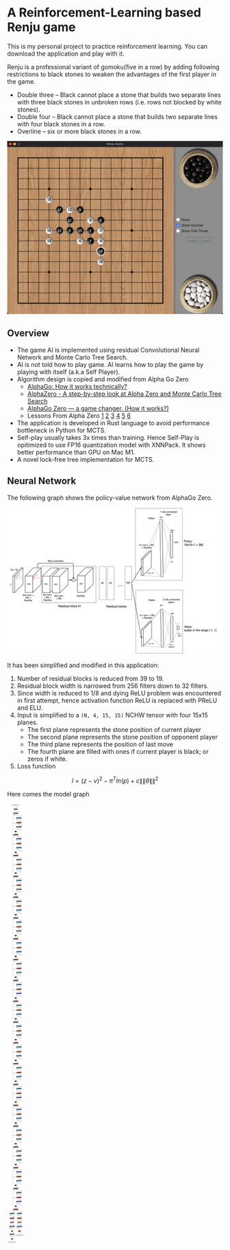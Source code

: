 # A Reinforcement-Learning based Renju game

This is my personal project to practice reinforcement learning. You can download the application and play with it.

Renju is a professional variant of gomoku(five in a row) by adding following restrictions to black stones to weaken the advantages of the first player in the game. 

* Double three – Black cannot place a stone that builds two separate lines with three black stones in unbroken rows (i.e. rows not blocked by white stones).
* Double four – Black cannot place a stone that builds two separate lines with four black stones in a row.
* Overline – six or more black stones in a row.

![User Interface](./ui.png)

## Overview

* The game AI is implemented using residual Convolutional Neural Network and Monte Carlo Tree Search. 
* AI is not told how to play game. AI learns how to play the game by playing with itself (a.k.a Self Player).
* Algorithm design is copied and modified from Alpha Go Zero 
    * [AlphaGo: How it works technically?](https://jonathan-hui.medium.com/alphago-how-it-works-technically-26ddcc085319)
    * [AlphaZero - A step-by-step look at Alpha Zero and Monte Carlo Tree Search](https://joshvarty.github.io/AlphaZero/)
    * [AlphaGo Zero — a game changer. (How it works?)](https://jonathan-hui.medium.com/alphago-zero-a-game-changer-14ef6e45eba5)
    * Lessons From Alpha Zero [1](https://medium.com/oracledevs/lessons-from-implementing-alphazero-7e36e9054191) [2](https://medium.com/oracledevs/lessons-from-alphazero-connect-four-e4a0ae82af68) [3](https://medium.com/oracledevs/lessons-from-alphazero-part-3-parameter-tweaking-4dceb78ed1e5) [4](https://medium.com/oracledevs/lessons-from-alphazero-part-4-improving-the-training-target-6efba2e71628) [5](https://medium.com/oracledevs/lessons-from-alpha-zero-part-5-performance-optimization-664b38dc509e) [6](https://medium.com/oracledevs/lessons-from-alpha-zero-part-6-hyperparameter-tuning-b1cfcbe4ca9a)
* The application is developed in Rust language to avoid performance bottleneck in Python for MCTS. 
* Self-play usually takes 3x times than training. Hence Self-Play is opitimized to use FP16 quantization model with XNNPack. It shows better performance than GPU on Mac M1.
* A novel lock-free tree implementation for MCTS.

## Neural Network

The following graph shows the policy-value network from AlphaGo Zero.

![Alpha Zero](./alphazero.png)

It has been simplified and modified in this application:

1. Number of residual blocks is reduced from 39 to 19.
2. Residual block width is narrowed from 256 filters down to 32 filters.
3. Since width is reduced to 1/8 and dying ReLU problem was encountered in first attempt, hence activation function ReLU is replaced with PReLU and ELU.
4. Input is simplified to a `(N, 4, 15, 15)` NCHW tensor with four 15x15 planes.
    * The first plane represents the stone position of current player
    * The second plane represents the stone position of opponent player
    * The third plane represents the position of last move
    * The fourth plane are filled with ones if current player is black; or zeros if white.
5. Loss function

 $$ l = (z-v)^{2}-\pi ^{T}ln(p)+c\left \|\| \theta  \right \|\|^{2} $$

Here comes the model graph

![Model](./model.png)



